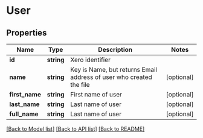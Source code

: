 # User

## Properties
Name | Type | Description | Notes
------------ | ------------- | ------------- | -------------
**id** | **string** | Xero identifier | 
**name** | **string** | Key is Name, but returns Email address of user who created the file | [optional] 
**first_name** | **string** | First name of user | [optional] 
**last_name** | **string** | Last name of user | [optional] 
**full_name** | **string** | Last name of user | [optional] 

[[Back to Model list]](../README.md#documentation-for-models) [[Back to API list]](../README.md#documentation-for-api-endpoints) [[Back to README]](../README.md)


